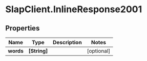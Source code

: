 # SlapClient.InlineResponse2001

## Properties

Name | Type | Description | Notes
------------ | ------------- | ------------- | -------------
**words** | **[String]** |  | [optional] 


